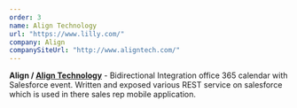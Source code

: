 ```yaml
---
order: 3
name: Align Technology
url: "https://www.lilly.com/"
company: Align
companySiteUrl: "http://www.aligntech.com/"
---
```


**Align /  [Align Technology](http://www.aligntech.com/)** - Bidirectional Integration office 365 calendar with Salesforce event. Written and exposed various REST service on salesforce which is used in there sales rep mobile application.